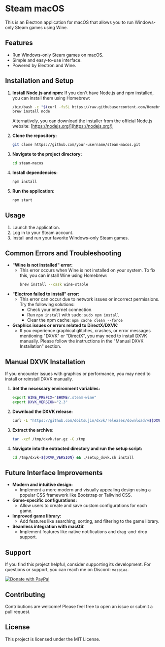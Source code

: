 # Steam macOS

This is an Electron application for macOS that allows you to run Windows-only Steam games using Wine.

## Features

- Run Windows-only Steam games on macOS.
- Simple and easy-to-use interface.
- Powered by Electron and Wine.

## Installation and Setup

1.  **Install Node.js and npm:**
    If you don't have Node.js and npm installed, you can install them using Homebrew:
    ```bash
    /bin/bash -c "$(curl -fsSL https://raw.githubusercontent.com/Homebrew/install/HEAD/install.sh)"
    brew install node
    ```
    Alternatively, you can download the installer from the official Node.js website: [https://nodejs.org/](https://nodejs.org/)

2.  **Clone the repository:**
    ```bash
    git clone https://github.com/your-username/steam-macos.git
    ```
2.  **Navigate to the project directory:**
    ```bash
    cd steam-macos
    ```
3.  **Install dependencies:**
    ```bash
    npm install
    ```
4.  **Run the application:**
    ```bash
    npm start
    ```

## Usage

1.  Launch the application.
2.  Log in to your Steam account.
3.  Install and run your favorite Windows-only Steam games.

## Common Errors and Troubleshooting

- **"Wine is not installed" error:**
  - This error occurs when Wine is not installed on your system. To fix this, you can install Wine using Homebrew:
    ```bash
    brew install --cask wine-stable
    ```
- **"Electron failed to install" error:**
  - This error can occur due to network issues or incorrect permissions. Try the following solutions:
    - Check your internet connection.
    - Run `npm install` with sudo: `sudo npm install`
    - Clear the npm cache: `npm cache clean --force`
- **Graphics issues or errors related to DirectX/DXVK:**
  - If you experience graphical glitches, crashes, or error messages mentioning "DXVK" or "DirectX", you may need to install DXVK manually. Please follow the instructions in the "Manual DXVK Installation" section.

## Manual DXVK Installation

If you encounter issues with graphics or performance, you may need to install or reinstall DXVK manually.

1.  **Set the necessary environment variables:**

    ```bash
    export WINE_PREFIX="$HOME/.steam-wine"
    export DXVK_VERSION="2.3"
    ```

2.  **Download the DXVK release:**

    ```bash
    curl -L "https://github.com/doitsujin/dxvk/releases/download/v${DXVK_VERSION}/dxvk-${DXVK_VERSION}.tar.gz" -o /tmp/dxvk.tar.gz
    ```

3.  **Extract the archive:**

    ```bash
    tar -xzf /tmp/dxvk.tar.gz -C /tmp
    ```

4.  **Navigate into the extracted directory and run the setup script:**
    ```bash
    cd /tmp/dxvk-${DXVK_VERSION} && ./setup_dxvk.sh install
    ```

## Future Interface Improvements

- **Modern and intuitive design:**
  - Implement a more modern and visually appealing design using a popular CSS framework like Bootstrap or Tailwind CSS.
- **Game-specific configurations:**
  - Allow users to create and save custom configurations for each game.
- **Improved game library:**
  - Add features like searching, sorting, and filtering to the game library.
- **Seamless integration with macOS:**
  - Implement features like native notifications and drag-and-drop support.

## Support

If you find this project helpful, consider supporting its development. For questions or support, you can reach me on Discord: `mazaiaa`.

[![Donate with PayPal](https://www.paypalobjects.com/en_US/i/btn/btn_donateCC_LG.gif)](https://www.paypal.com/cgi-bin/webscr?cmd=_donations&business=jonathan_mazaia@outlook.com&item_name=Supporting+the+development+of+Steam+macOS)

## Contributing

Contributions are welcome! Please feel free to open an issue or submit a pull request.

## License

This project is licensed under the MIT License.
